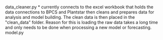 

data_cleaner.py
    * currently connects to the excel workbook that holds the data connections to BPCS and Plantstar then cleans and prepares data for analysis and model building.  The clean data is then placed in the "clean_data" folder.  Reason for this is loading the raw data takes a long time and only needs to be done when processing a new model or forecasting.
model.py